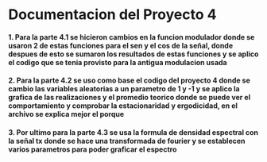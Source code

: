 # Documentacion del Proyecto 4
#### 1. Para la parte 4.1 se hicieron cambios en la funcion modulador donde se usaron 2 de estas funciones para el sen y el cos de la señal, donde despues de esto se sumaron los resultados de estas funciones y se aplico el codigo que se tenia provisto para la antigua modulacion usada

#### 2. Para la parte 4.2 se uso como base el codigo del proyecto 4 donde se cambio las variables aleatorias a un parametro de 1 y -1  y se aplico la grafica de las realizaciones y el promedio teorico donde se puede ver el comportamiento y comprobar la estacionaridad y ergodicidad, en el archivo se explica mejor el porque

#### 3. Por ultimo para la parte 4.3 se usa la formula de densidad espectral con la señal tx donde se hace una transformada de fourier y se establecen varios parametros para poder graficar el espectro
